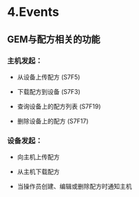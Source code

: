 # 4.Events

## GEM与配方相关的功能

### 主机发起：

- 从设备上传配方 (S7F5)

- 下载配方到设备 (S7F3)

- 查询设备上的配方列表 (S7F19)

- 删除设备上的配方 (S7F17)


### 设备发起：

- 向主机上传配方

- 从主机下载配方

- 当操作员创建、编辑或删除配方时通知主机

